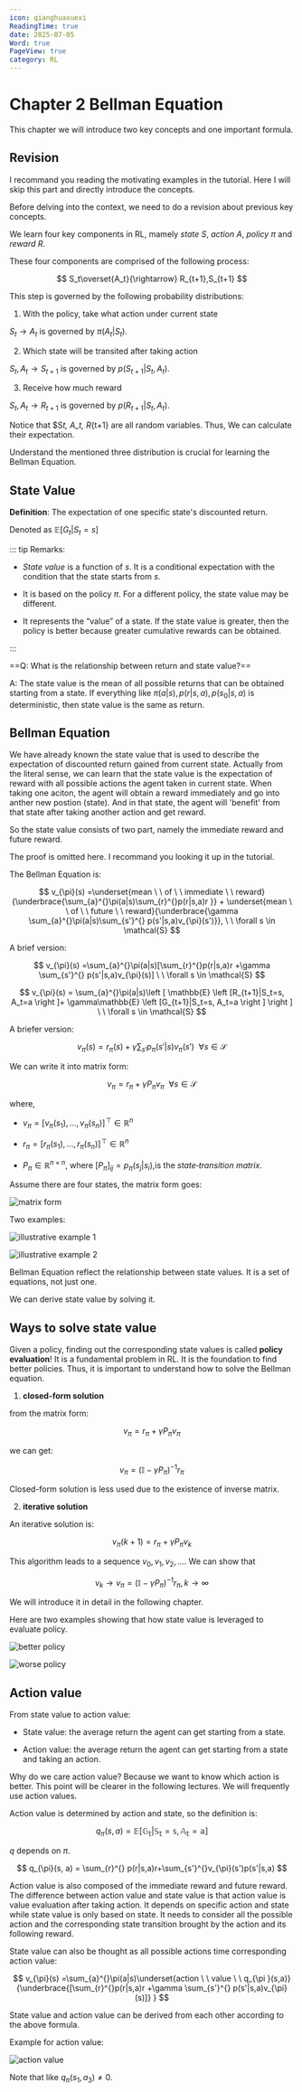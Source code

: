 ```yaml
---
icon: qianghuaxuexi
ReadingTime: true
date: 2025-07-05
Word: true
PageView: true
category: RL
---
```


# Chapter 2 Bellman Equation

This chapter we will introduce two key concepts and one important formula.

## Revision

I recommand you reading the motivating examples in the tutorial. Here I will skip this part and directly introduce the concepts.

Before delving into the context, we need to do a revision about previous key concepts.

We learn four key components in RL, mamely _state_ $S$, _action_ $A$, _policy_ $\pi$ and _reward_ $R$.

These four components are comprised of the following process:

$$
S_t\overset{A_t}{\rightarrow} R_{t+1},S_{t+1}
$$

This step is governed by the following probability distributions:

1. With the policy, take what action under current state

$S_t{\rightarrow} A_{t}$ is governed by $\pi(A_{t}|S_{t})$.

2. Which state will be transited after taking action

$S_t, A_t{\rightarrow} S_{t+1}$ is governed by $p(S_{t+1}|S_{t}, A_t)$.

3. Receive how much reward

$S_t, A_t{\rightarrow} R_{t+1}$ is governed by $p(R_{t+1}|S_{t}, A_t)$.

Notice that $S*t, A_t, R*{t+1} are all random variables. Thus, We can calculate their expectation.

Understand the mentioned three distribution is crucial for learning the Bellman Equation.

## State Value

**Definition**: The expectation of one specific state's discounted return.

Denoted as $\mathbb{E} \left [G_t|S_t=s  \right ]$

::: tip Remarks:

- _State value_ is a function of $s$. It is a conditional expectation with the condition
  that the state starts from $s$.

- It is based on the policy $\pi$. For a different policy, the state value may
  be different.

- It represents the “value” of a state. If the state value is greater, then the policy is better because greater cumulative rewards can be obtained.

:::

==Q: What is the relationship between return and state value?==

A: The state value is the mean of all possible returns that can be obtained starting from a state. If everything like $\pi(a|s), p(r|s, a), p(s_0|s, a)$ is deterministic, then state value is the same as return.

## Bellman Equation

We have already known the state value that is used to describe the expectation of discounted return gained from current state. Actually from the literal sense, we can learn that the state value is the expectation of reward with all possible actions the agent taken in current state. When taking one aciton, the agent will obtain a reward immediately and go into anther new postion (state). And in that state, the agent will 'benefit' from that state after taking another action and get reward.

So the state value consists of two part, namely the immediate reward and future reward.

The proof is omitted here. I recommand you looking it up in the tutorial.

The Bellman Equation is:

$$
v_{\pi}(s) =\underset{mean \ \ of \ \ immediate \ \ reward}{\underbrace{\sum_{a}^{}\pi(a|s)\sum_{r}^{}p(r|s,a)r }} + \underset{mean \ \ of \ \ future \ \  reward}{\underbrace{\gamma \sum_{a}^{}\pi(a|s)\sum_{s'}^{} p(s'|s,a)v_{\pi}(s')}}, \ \ \forall s \in \mathcal{S} 
$$

A brief version:

$$
v_{\pi}(s) =\sum_{a}^{}\pi(a|s)[\sum_{r}^{}p(r|s,a)r +\gamma \sum_{s'}^{} p(s'|s,a)v_{\pi}(s)] \ \ \forall s \in \mathcal{S} 
$$

$$
v_{\pi}(s) = \sum_{a}^{}\pi(a|s)\left [ \mathbb{E} \left [R_{t+1}|S_t=s, A_t=a \right ]+ \gamma\mathbb{E} \left [G_{t+1}|S_t=s, A_t=a \right ] \right ]  \ \ \forall s \in \mathcal{S} 
$$

A briefer version:

$$
v_{\pi}(s) = r_{\pi}(s) + \gamma \sum_{s'}{} p_{\pi}(s'|s)v_{\pi}(s')  \ \ \forall s \in \mathcal{S} 
$$

We can write it into matrix form:

$$
v_{\pi} = r_{\pi} + \gamma P_{\pi}v_{\pi}   \ \ \forall s \in \mathcal{S} 
$$

where, 
- $v_\pi = \bigl[v_\pi(s_1), \dots, v_\pi(s_n)\bigr]^{\!\top}\in\mathbb{R}^n$

- $r_\pi = \bigl[r_\pi(s_1), \dots, r_\pi(s_n)\bigr]^{\!\top}\in\mathbb{R}^n$

-  $P_\pi\in\mathbb{R}^{n\times n}$, where $[P_{\pi}]_{ij} = p_{\pi}(s_j|s_i)$,is the *state‐transition matrix*.

Assume there are four states, the matrix form goes:

![matrix form](https://github.com/RyanLee-ljx/RyanLee-ljx.github.io/blob/image/RL/C2/formula.png?raw=true)

Two examples:

![illustrative example 1](https://github.com/RyanLee-ljx/RyanLee-ljx.github.io/blob/image/RL/C2/state%20value1.png?raw=true)

![illustrative example 2](https://github.com/RyanLee-ljx/RyanLee-ljx.github.io/blob/image/RL/C2/state%20value2.png?raw=true)

Bellman Equation reflect the relationship between state values. It is a set of equations, not just one. 

We can derive state value by solving it.

## Ways to solve state value

Given a policy, finding out the corresponding state values is called **policy evaluation**! It is a fundamental problem in RL. It is the foundation to find better policies. Thus, it is important to understand how to solve the Bellman equation.

1. **closed-form solution**

from the matrix form:

$$
v_{\pi} = r_{\pi} + \gamma P_{\pi}v_{\pi}
$$

we can get:

$$
v_{\pi} = (\mathbb{I} -\gamma P_{\pi})^{-1}r_{\pi }
$$

Closed-form solution is less used due to the existence of inverse matrix.

2. **iterative solution**

An iterative solution is:

$$
v_{\pi}(k+1) = r_{\pi} + \gamma P_{\pi}v_{k}
$$

This algorithm leads to a sequence ${v_0, v_1, v_2, . . . }$. We can show that

$$
v_k \to v_{\pi} = (\mathbb{I} -\gamma P_{\pi})^{-1}r_{\pi }, k \to \infty 
$$

We will introduce it in detail in the following chapter.

Here are two examples showing that how state value is leveraged to evaluate policy.

![better policy](https://github.com/RyanLee-ljx/RyanLee-ljx.github.io/blob/image/RL/C2/eval2.png?raw=true)

![worse policy](https://github.com/RyanLee-ljx/RyanLee-ljx.github.io/blob/image/RL/C2/state%20eval%20policy.png?raw=true)

## Action value

From state value to action value:

- State value: the average return the agent can get starting from a state.

- Action value: the average return the agent can get starting from a state and taking an action.

Why do we care action value? Because we want to know which action is better. This point will be clearer in the following lectures. We will frequently use action values.

Action value is determined by action and state, so the definition is:

$$
q_{\pi}(s, a) = \mathbb{E[G_t|S_t=s, A_t=a]}
$$

$q$ depends on $\pi$.

$$
q_{\pi}(s, a) = \sum_{r}^{} p(r|s,a)r+\sum_{s'}^{}v_{\pi}(s')p(s'|s,a) 
$$

Action value is also composed of the immediate reward and future reward. The difference between action value and state value is that action value is value evaluation after taking action. It depends on specific action and state while state value is only based on state. It needs to consider all the possible action and the corresponding state transition brought by the action and its following reward.

State value can also be thought as all possible actions time corresponding action value:

$$
v_{\pi}(s) =\sum_{a}^{}\pi(a|s)\underset{action \ \ value \ \ q_{\pi }(s,a)}{\underbrace{[\sum_{r}^{}p(r|s,a)r +\gamma \sum_{s'}^{} p(s'|s,a)v_{\pi}(s)]} } 
$$

State value and action value can be derived from each other according to the above formula.

Example for action value:

![action value](https://github.com/RyanLee-ljx/RyanLee-ljx.github.io/blob/image/RL/C2/action%20example1.png?raw=true)

Note that like $q_{\pi}(s_1, a_3) \ne 0$.









